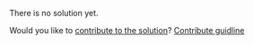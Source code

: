 
There is no solution yet.

Would you like to [contribute to the solution](https://github.com/BFEdev/BFE.dev-solutions/blob/main/quiz/in-coercion_en.md)? [Contribute guidline](https://github.com/BFEdev/BFE.dev-solutions#how-to-contribute)
